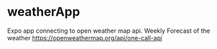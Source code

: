 # weatherApp
Expo app connecting to open weather map api.
Weekly Forecast of the weather
https://openweathermap.org/api/one-call-api
